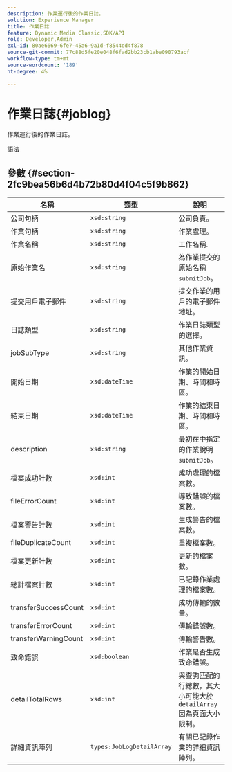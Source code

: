 ```yaml
---
description: 作業運行後的作業日誌。
solution: Experience Manager
title: 作業日誌
feature: Dynamic Media Classic,SDK/API
role: Developer,Admin
exl-id: 80ae6669-6fe7-45a6-9a1d-f8544dd4f878
source-git-commit: 77c88d5fe20e048f6fad2bb23cb1abe090793acf
workflow-type: tm+mt
source-wordcount: '189'
ht-degree: 4%

---
```


# 作業日誌{#joblog}

作業運行後的作業日誌。

語法

## 參數 {#section-2fc9bea56b6d4b72b80d4f04c5f9b862}

| 名稱 | 類型 | 說明 |
|---|---|---|
| 公司句柄 | `xsd:string` | 公司負責。 |
| 作業句柄 | `xsd:string` | 作業處理。 |
| 作業名稱 | `xsd:string` | 工作名稱. |
| 原始作業名 | `xsd:string` | 為作業提交的原始名稱 `submitJob`。 |
| 提交用戶電子郵件 | `xsd:string` | 提交作業的用戶的電子郵件地址。 |
| 日誌類型 | `xsd:string` | 作業日誌類型的選擇。 |
| jobSubType | `xsd:string` | 其他作業資訊。 |
| 開始日期 | `xsd:dateTime` | 作業的開始日期、時間和時區。 |
| 結束日期 | `xsd:dateTime` | 作業的結束日期、時間和時區。 |
| description | `xsd:string` | 最初在中指定的作業說明 `submitJob`。 |
| 檔案成功計數 | `xsd:int` | 成功處理的檔案數。 |
| fileErrorCount | `xsd:int` | 導致錯誤的檔案數。 |
| 檔案警告計數 | `xsd:int` | 生成警告的檔案數。 |
| fileDuplicateCount | `xsd:int` | 重複檔案數。 |
| 檔案更新計數 | `xsd:int` | 更新的檔案數。 |
| 總計檔案計數 | `xsd:int` | 已記錄作業處理的檔案數。 |
| transferSuccessCount | `xsd:int` | 成功傳輸的數量。 |
| transferErrorCount | `xsd:int` | 傳輸錯誤數。 |
| transferWarningCount | `xsd:int` | 傳輸警告數。 |
| 致命錯誤 | `xsd:boolean` | 作業是否生成致命錯誤。 |
| detailTotalRows | `xsd:int` | 與查詢匹配的行總數，其大小可能大於 `detailArray` 因為頁面大小限制。 |
| 詳細資訊陣列 | `types:JobLogDetailArray` | 有關已記錄作業的詳細資訊陣列。 |
